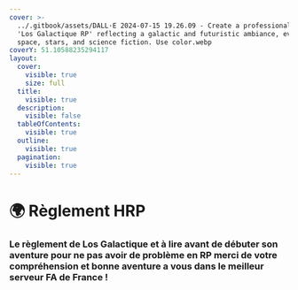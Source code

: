 ```yaml
---
cover: >-
  ../.gitbook/assets/DALL·E 2024-07-15 19.26.09 - Create a professional logo for
  'Los Galactique RP' reflecting a galactic and futuristic ambiance, evoking
  space, stars, and science fiction. Use color.webp
coverY: 51.10588235294117
layout:
  cover:
    visible: true
    size: full
  title:
    visible: true
  description:
    visible: false
  tableOfContents:
    visible: true
  outline:
    visible: true
  pagination:
    visible: true
---
```


# 🌍 Règlement HRP

### Le règlement de Los Galactique et à lire avant de débuter son aventure pour ne pas avoir de problème en RP merci de votre compréhension et bonne aventure a vous dans le meilleur serveur FA de France !
